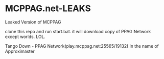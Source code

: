 # MCPPAG.net-LEAKS
Leaked Version of MCPPAG

clone this repo and run start.bat. it will download copy of PPAG Network except worlds. LOL.

Tango Down - PPAG Network(play.mcppag.net:25565/19132) In the name of Approximaster
